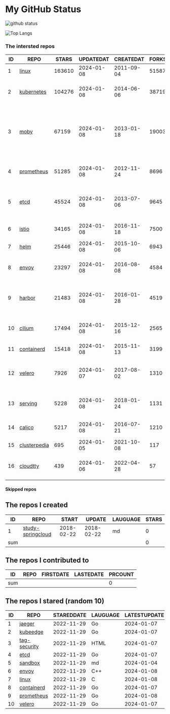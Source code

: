 # My GitHub Status

<img src="https://github-readme-stats-1.yihong0618.vercel.app/api?username=daoqingniu&show_icons=true&&&hide_title=true&count_private=true" alt="github status" />

![Top Langs](https://github-readme-stats-1.yihong0618.vercel.app/api/top-langs/?username=daoqingniu&layout=compact)

<!--START_SECTION:github_repos-->
### The intersted repos
| ID |                              REPO                               | STARS  | UPDATEDAT  | CREATEDAT  | FORKSCOUNT |                                                DESCRIPTIONS                                                |
|----|-----------------------------------------------------------------|--------|------------|------------|------------|------------------------------------------------------------------------------------------------------------|
|  1 | [linux](https://github.com/torvalds/linux)                      | 163610 | 2024-01-08 | 2011-09-04 |      51587 | Linux kernel source tree                                                                                   |
|  2 | [kubernetes](https://github.com/kubernetes/kubernetes)          | 104276 | 2024-01-08 | 2014-06-06 |      38719 | Production-Grade Container Scheduling and Management                                                       |
|  3 | [moby](https://github.com/moby/moby)                            |  67159 | 2024-01-08 | 2013-01-18 |      19003 | The Moby Project - a collaborative project for the container ecosystem to assemble container-based systems |
|  4 | [prometheus](https://github.com/prometheus/prometheus)          |  51285 | 2024-01-08 | 2012-11-24 |       8696 | The Prometheus monitoring system and time series database.                                                 |
|  5 | [etcd](https://github.com/etcd-io/etcd)                         |  45524 | 2024-01-08 | 2013-07-06 |       9645 | Distributed reliable key-value store for the most critical data of a distributed system                    |
|  6 | [istio](https://github.com/istio/istio)                         |  34165 | 2024-01-08 | 2016-11-18 |       7500 | Connect, secure, control, and observe services.                                                            |
|  7 | [helm](https://github.com/helm/helm)                            |  25446 | 2024-01-08 | 2015-10-06 |       6943 | The Kubernetes Package Manager                                                                             |
|  8 | [envoy](https://github.com/envoyproxy/envoy)                    |  23297 | 2024-01-08 | 2016-08-08 |       4584 | Cloud-native high-performance edge/middle/service proxy                                                    |
|  9 | [harbor](https://github.com/goharbor/harbor)                    |  21483 | 2024-01-08 | 2016-01-28 |       4519 | An open source trusted cloud native registry project that stores, signs, and scans content.                |
| 10 | [cilium](https://github.com/cilium/cilium)                      |  17494 | 2024-01-08 | 2015-12-16 |       2565 | eBPF-based Networking, Security, and Observability                                                         |
| 11 | [containerd](https://github.com/containerd/containerd)          |  15418 | 2024-01-08 | 2015-11-13 |       3199 | An open and reliable container runtime                                                                     |
| 12 | [velero](https://github.com/vmware-tanzu/velero)                |   7926 | 2024-01-07 | 2017-08-02 |       1310 | Backup and migrate Kubernetes applications and their persistent volumes                                    |
| 13 | [serving](https://github.com/knative/serving)                   |   5228 | 2024-01-08 | 2018-01-24 |       1131 | Kubernetes-based, scale-to-zero, request-driven compute                                                    |
| 14 | [calico](https://github.com/projectcalico/calico)               |   5217 | 2024-01-08 | 2016-07-21 |       1210 | Cloud native networking and network security                                                               |
| 15 | [clusterpedia](https://github.com/clusterpedia-io/clusterpedia) |    695 | 2024-01-05 | 2021-10-08 |        117 | The Encyclopedia of Kubernetes clusters                                                                    |
| 16 | [cloudtty](https://github.com/cloudtty/cloudtty)                |    439 | 2024-01-06 | 2022-04-28 |         57 | A Friendly Kubernetes CloudShell (Web Terminal) !                                                          |



#### Skipped repos
<!--END_SECTION:github_repos-->

<!--START_SECTION:my_github-->
## The repos I created
| ID  |                                 REPO                                 |   START    |   UPDATE   | LAUGUAGE | STARS |
|-----|----------------------------------------------------------------------|------------|------------|----------|-------|
|   1 | [study-springcloud](https://github.com/daoqingniu/study-springcloud) | 2018-02-22 | 2018-02-22 | md       |     0 |
| sum |                                                                      |            |            |          |     0 |

## The repos I contributed to
| ID  | REPO | FIRSTDATE | LASTEDATE | PRCOUNT |
|-----|------|-----------|-----------|---------|
| sum |      |           |           |       0 |

## The repos I stared (random 10)
| ID |                          REPO                          | STAREDDATE | LAUGUAGE | LATESTUPDATE |
|----|--------------------------------------------------------|------------|----------|--------------|
|  1 | [jaeger](https://github.com/jaegertracing/jaeger)      | 2022-11-29 | Go       | 2024-01-07   |
|  2 | [kubeedge](https://github.com/kubeedge/kubeedge)       | 2022-11-29 | Go       | 2024-01-07   |
|  3 | [tag-security](https://github.com/cncf/tag-security)   | 2022-11-29 | HTML     | 2024-01-07   |
|  4 | [etcd](https://github.com/etcd-io/etcd)                | 2022-11-29 | Go       | 2024-01-07   |
|  5 | [sandbox](https://github.com/cncf/sandbox)             | 2022-11-29 | md       | 2024-01-04   |
|  6 | [envoy](https://github.com/envoyproxy/envoy)           | 2022-11-29 | C++      | 2024-01-08   |
|  7 | [linux](https://github.com/torvalds/linux)             | 2022-11-29 | C        | 2024-01-08   |
|  8 | [containerd](https://github.com/containerd/containerd) | 2022-11-29 | Go       | 2024-01-07   |
|  9 | [prometheus](https://github.com/prometheus/prometheus) | 2022-11-29 | Go       | 2024-01-08   |
| 10 | [velero](https://github.com/vmware-tanzu/velero)       | 2022-11-29 | Go       | 2024-01-07   |

<!--END_SECTION:my_github-->
